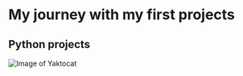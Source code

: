# My journey with my first projects

## Python projects
![Image of Yaktocat](https://octodex.github.com/images/yaktocat.png)

